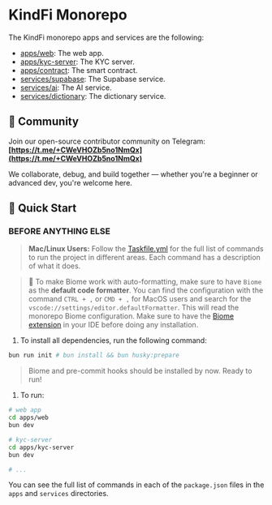 # KindFi Monorepo

The KindFi monorepo apps and services are the following:

- [apps/web](./apps/web): The web app.
- [apps/kyc-server](./apps/kyc-server): The KYC server.
- [apps/contract](./apps/contract): The smart contract.
- [services/supabase](./services/supabase): The Supabase service.
- [services/ai](./services/ai): The AI service.
- [services/dictionary](./services/dictionary): The dictionary service.

## 📣 Community

Join our open-source contributor community on Telegram:  
**[https://t.me/+CWeVHOZb5no1NmQx](https://t.me/+CWeVHOZb5no1NmQx)**

We collaborate, debug, and build together — whether you're a beginner or advanced dev, you're welcome here.

## 🚀 Quick Start

### BEFORE ANYTHING ELSE

> **Mac/Linux Users:** Follow the [Taskfile.yml](./Taskfile.yml) for the full list of commands to run the project in different areas. Each command has a description of what it does.

> 👀 To make Biome work with auto-formatting, make sure to have `Biome` as the **default code formatter**. You can find the configuration with the command `CTRL + ,` or `CMD + ,` for MacOS users and search for the `vscode://settings/editor.defaultFormatter`. This will read the monorepo Biome configuration. Make sure to have the [Biome extension](https://marketplace.visualstudio.com/items?itemName=biomejs.biome) in your IDE before doing any installation.

1. To install all dependencies, run the following command:

```bash
bun run init # bun install && bun husky:prepare
```

> Biome and pre-commit hooks should be installed by now. Ready to run!

1. To run:

```bash
# web app
cd apps/web
bun dev

# kyc-server
cd apps/kyc-server
bun dev

# ...
```

You can see the full list of commands in each of the `package.json` files in the `apps` and `services` directories.
